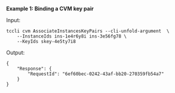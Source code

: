 **Example 1: Binding a CVM key pair**



Input: 

```
tccli cvm AssociateInstancesKeyPairs --cli-unfold-argument  \
    --InstanceIds ins-1e4r6y8i ins-3e56fg78 \
    --KeyIds skey-4e5ty7i8
```

Output: 
```
{
    "Response": {
        "RequestId": "6ef60bec-0242-43af-bb20-270359fb54a7"
    }
}
```


